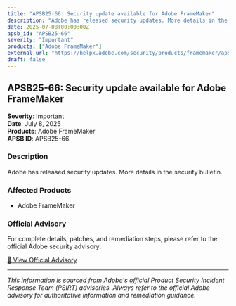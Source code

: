 ```yaml
---
title: "APSB25-66: Security update available for Adobe FrameMaker"
description: "Adobe has released security updates. More details in the security bulletin."
date: 2025-07-08T00:00:00Z
apsb_id: "APSB25-66"
severity: "Important"
products: ["Adobe FrameMaker"]
external_url: "https://helpx.adobe.com/security/products/framemaker/apsb25-66.html"
draft: false
---
```


## APSB25-66: Security update available for Adobe FrameMaker

**Severity**: Important  
**Date**: July 8, 2025  
**Products**: Adobe FrameMaker  
**APSB ID**: APSB25-66

### Description

Adobe has released security updates. More details in the security bulletin.

### Affected Products

- Adobe FrameMaker


### Official Advisory

For complete details, patches, and remediation steps, please refer to the official Adobe security advisory:

[🔗 View Official Advisory](https://helpx.adobe.com/security/products/framemaker/apsb25-66.html)

---

*This information is sourced from Adobe's official Product Security Incident Response Team (PSIRT) advisories. Always refer to the official Adobe advisory for authoritative information and remediation guidance.*
